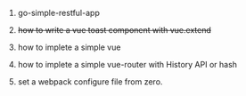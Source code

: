 1. go-simple-restful-app

1. <del>how to write a vue toast component with vue.extend</del>

1. how to implete a simple vue

1. how to implete a simple vue-router with History API or hash

1. set a webpack configure file from zero.
